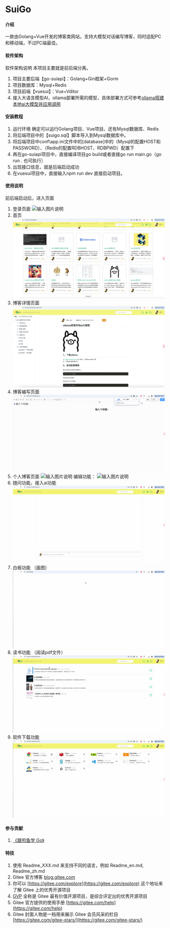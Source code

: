 # SuiGo

#### 介绍
一款由Golang+Vue开发的博客类网站，支持大模型对话编写博客，同时适配PC和移动端，不过PC端最佳。

#### 软件架构
软件架构说明
本项目主要就是前后端分离。
1.  项目主要后端【go-suiapi】：Golang+Gin框架+Gorm
2.  项目数据库：Mysql+Redis
3.  项目前端【vuesui】：Vue+Vditor
4.  接入大语言模型AI，ollama部署所需的模型，具体部署方式可参考[ollama搭建本地ai大模型并应用调用](https://www.cnblogs.com/ggtop/p/18368333) 


#### 安装教程

1.  运行环境
    确定可以运行Golang项目、Vue项目、还有Mysql数据库、Redis
2.  将后端项目中的【suigo.sql】脚本导入到Mysql数据库中。
3.  将后端项目中conf\app.ini文件中的[database]中的（Mysql的配置HOST和PASSWORD）、（Redis的配置RDBHOST、RDBPWD）配置下
4.  再在go-suiapi项目中，直接编译项目go build或者直接go run main.go（go run . 也可执行）
5.  出现接口信息，就是后端启动成功
6.  在vuesui项目中，直接输入npm run dev 直接启动项目。


#### 使用说明
前后端启动后，进入页面
1.  登录页面
![输入图片说明](https://foruda.gitee.com/images/1741597475295167159/62119e22_4809067.png "屏幕截图")
2.  首页
![输入图片说明](image/WeChat64b023297026c51cbec4d58dd0a2b101.jpg)
3.  博客详情页面
![输入图片说明](image/optionsimage.png)
4.  博客编写页面
![输入图片说明](image/Untitled1.gif)
5.  个人博客页面
![输入图片说明](image/Untitled3.gif)
编辑功能：
![输入图片说明](image/%E6%88%91%E7%9A%84%E4%BF%AE%E6%94%B9.gif)
6.  随问功能，接入ai功能
![输入图片说明](image/Untitled4.gif)
7.  白板功能 （画图）
![输入图片说明](image/%E7%99%BD%E6%9D%BF.gif)
8.  读书功能 （阅读pdf文件）
![输入图片说明](image/%E8%AF%BB%E4%B9%A6.gif)
9.  软件下载功能
![输入图片说明](image/%E8%BD%AF%E4%BB%B6.gif)

#### 参与贡献

1.  [《跟煎鱼学 Go》](https://eddycjy.com/go-categories/)


#### 特技

1.  使用 Readme\_XXX.md 来支持不同的语言，例如 Readme\_en.md, Readme\_zh.md
2.  Gitee 官方博客 [blog.gitee.com](https://blog.gitee.com)
3.  你可以 [https://gitee.com/explore](https://gitee.com/explore) 这个地址来了解 Gitee 上的优秀开源项目
4.  [GVP](https://gitee.com/gvp) 全称是 Gitee 最有价值开源项目，是综合评定出的优秀开源项目
5.  Gitee 官方提供的使用手册 [https://gitee.com/help](https://gitee.com/help)
6.  Gitee 封面人物是一档用来展示 Gitee 会员风采的栏目 [https://gitee.com/gitee-stars/](https://gitee.com/gitee-stars/)
